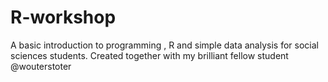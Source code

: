 # R-workshop
A basic introduction to programming , R and simple data analysis for social sciences students. Created together with my brilliant fellow student @wouterstoter
